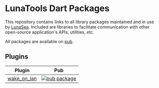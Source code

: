 # LunaTools Dart Packages

This repository contains links to all library packages maintained and in use by [LunaSea](https://github.com/LunaTools/LunaSea). Included are libraries to facilitate communication with other open-source application's APIs, utilities, etc.

All packages are available on [pub](https://pub.dev/publishers/lunatools.io). 

## Plugins

| Plugin | Pub |
| ------ | --- |
| [wake_on_lan][wake_on_lan:github] | [![pub package][wake_on_lan:shield]][wake_on_lan:pubdev] |


[wake_on_lan:github]: https://github.com/LunaTools/wake_on_lan
[wake_on_lan:shield]: https://img.shields.io/pub/v/wake_on_lan.svg
[wake_on_lan:pubdev]: https://pub.dev/packages/wake_on_lan/
